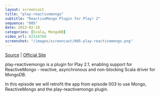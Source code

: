 ```yaml
---
layout: screencast
title: "play-reactivemongo"
subtitle: "ReactiveMongo Plugin for Play! 2"
sequence: "005"
date: 2013-02-18
categories: [Scala, MongoDB]
video_url: 62324768
screenshot: "/images/screencast/005-play-reactivemongo.png"
---
```


[Source](https://github.com/yobriefcasts/005-play-reactivemongo) | [Official Site](https://github.com/zenexity/Play-ReactiveMongo)

play-reactivemongo is a plugin for Play 2.1, enabling support for ReactiveMongo - reactive, asynchronous and non-blocking Scala driver for MongoDB.

In this episode we will retrofit the app from episode 003 to use Mongo, ReactiveMongo and the play-reactivemongo plugin.


